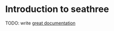 # Introduction to seathree

TODO: write [great documentation](http://jacobian.org/writing/great-documentation/what-to-write/)
